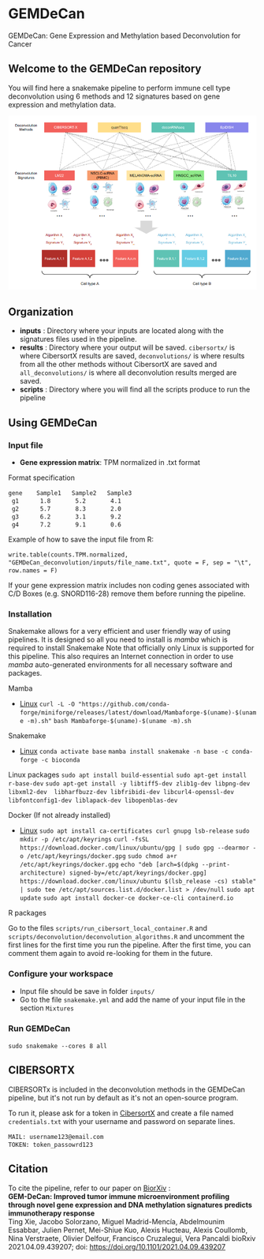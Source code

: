 # GEMDeCan
GEMDeCan: Gene Expression and Methylation based Deconvolution for Cancer 

## Welcome to the GEMDeCan repository  
You will find here a snakemake pipeline to perform immune cell type deconvolution using 6 methods and 12 signatures based on gene expression and methylation data.   

![](./assets/pipeline.png)

## Organization
 * **inputs** : Directory where your inputs are located along with the signatures files used in the pipeline.
 * **results** : Directory where your output will be saved. `cibersortx/` is where CibersortX results are saved, `deconvolutions/` is where results from all the other methods without CibersortX are saved and `all_deconvolutions/` is where all deconvolution results merged are saved.
 * **scripts** : Directory where you will find all the scripts produce to run the pipeline
   
## Using GEMDeCan

### Input file 

- **Gene expression matrix**: TPM normalized in .txt format

Format specification
```
gene    Sample1   Sample2   Sample3
 g1      1.8       5.2       4.1
 g2      5.7       8.3       2.0
 g3      6.2       3.1       9.2
 g4      7.2       9.1       0.6
```

Example of how to save the input file from R: 
```
write.table(counts.TPM.normalized, "GEMDeCan_deconvolution/inputs/file_name.txt", quote = F, sep = "\t", row.names = F)
```
If your gene expression matrix includes non coding genes associated with C/D Boxes (e.g. SNORD116-28) remove them before running the pipeline.

### Installation
Snakemake allows for a very efficient and user friendly way of using pipelines. It is designed so all you need to install is _mamba_ which is required to install Snakemake
Note that officially only Linux is supported for this pipeline. This also requires an Internet connection in order to use _mamba_ auto-generated environments for all necessary software and packages.

Mamba
* [Linux](https://github.com/mamba-org/mamba)
`curl -L -O "https://github.com/conda-forge/miniforge/releases/latest/download/Mambaforge-$(uname)-$(uname -m).sh"`
`bash Mambaforge-$(uname)-$(uname -m).sh`

Snakemake
* [Linux](https://snakemake.readthedocs.io/en/stable/getting_started/installation.html)
`conda activate base`
`mamba install snakemake -n base -c conda-forge -c bioconda`

Linux packages
` sudo apt install build-essential `
` sudo apt-get install r-base-dev `
` sudo apt-get install -y libtiff5-dev zlib1g-dev libpng-dev libxml2-dev  libharfbuzz-dev libfribidi-dev libcurl4-openssl-dev libfontconfig1-dev liblapack-dev libopenblas-dev `

Docker (If not already installed)
* [Linux](https://kinsta.com/blog/install-docker-ubuntu/#installing-docker-desktop-on-ubuntu)
` sudo apt install ca-certificates curl gnupg lsb-release `
` sudo mkdir -p /etc/apt/keyrings `
` curl -fsSL https://download.docker.com/linux/ubuntu/gpg | sudo gpg --dearmor -o /etc/apt/keyrings/docker.gpg `
` sudo chmod a+r /etc/apt/keyrings/docker.gpg `
` echo "deb [arch=$(dpkg --print-architecture) signed-by=/etc/apt/keyrings/docker.gpg] https://download.docker.com/linux/ubuntu $(lsb_release -cs) stable" | sudo tee /etc/apt/sources.list.d/docker.list > /dev/null `
` sudo apt update `
` sudo apt install docker-ce docker-ce-cli containerd.io `

R packages 

Go to the files `scripts/run_cibersort_local_container.R` and `scripts/deconvolution/deconvolution_algorithms.R` and uncomment the first lines for the first time you run the pipeline. 
After the first time, you can comment them again to avoid re-looking for them in the future.

### Configure your workspace
- Input file should be save in folder `inputs/`
- Go to the file `snakemake.yml` and add the name of your input file in the section `Mixtures`

### Run GEMDeCan
`sudo snakemake --cores 8 all`

## CIBERSORTX
CIBERSORTx is included in the deconvolution methods in the GEMDeCan pipeline, but it's not run by default as it's not an open-source program. 

To run it, please ask for a token in [CibersortX](https://cibersortx.stanford.edu/register.php) and create a file named `credentials.txt` with your username and password on separate lines. 

```{r}
MAIL: username123@email.com
TOKEN: token_passowrd123
```

## Citation 
To cite the pipeline, refer to our paper on [BiorXiv](https://www.biorxiv.org/content/10.1101/2021.04.09.439207v2) :  
**GEM-DeCan: Improved tumor immune microenvironment profiling through novel gene expression and DNA methylation signatures predicts immunotherapy response**  
Ting Xie, Jacobo Solorzano, Miguel Madrid-Mencía, Abdelmounim Essabbar, Julien Pernet, Mei-Shiue Kuo, Alexis Hucteau, Alexis Coullomb, Nina Verstraete, Olivier Delfour, Francisco Cruzalegui,  Vera Pancaldi 
bioRxiv 2021.04.09.439207; doi: https://doi.org/10.1101/2021.04.09.439207
